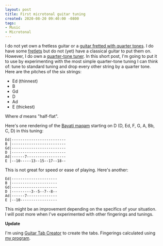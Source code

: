 ```yaml
---
layout: post
title: First microtonal guitar tuning
created: 2020-08-20 09:40:00 -0800
tags:
- Music
- Microtonal
---
```

I do not yet own a fretless guitar or a [guitar fretted with quarter tones][marrakesh]. I do have some [fretlets][fretlet] but do not (yet) have a classical guitar to put them on. However, I do own a [quarter-tone tuner][rohab]. In this short post, I'm going to put it to use by experimenting with the most simple quarter-tone tuning I can think of: tune to standard tuning and drop every other string by a quarter tone. Here are the pitches of the six strings:

* Ed (thinnest)
* B
* Gd
* D
* Ad
* E (thickest)

Where _d_ means "half-flat".

Here's one rendering of the [Bayati maqam][bayati] starting on D (D, Ed, F, G, A, Bb, C, D) in this tuning:

```
Ed|-------------------------
B |-------------------------
Gd|-------------------------
D |-------------------------
Ad|------7------------------
E |--10-----13--15--17--18--
```

This is not great for speed or ease of playing. Here's another:

```
Ed|---------------------
B |---------------------
Gd|---------------------
D |---------3--5--7--8--
Ad|------7--------------
E |--10-----------------
```

This might be an improvement depending on the specifics of your situation. I will post more when I've experimented with other fingerings and tunings.

**Update**

I'm using [Guitar Tab Creator][guitar-tab-creator] to create the tabs. Fingerings calculated using [my program][guitar-positions].

[bayati]: https://www.maqamworld.com/en/maqam/bayati.php
[fretlet]: https://fretlet.com/
[guitar-positions]: https://github.com/rcook/guitar-positions
[guitar-tab-creator]: https://www.guitartabcreator.com/
[marrakesh]: https://www.revelationguitars.co.uk/guitar/marrakesh-quarter-tone/
[rohab]: http://www.soutazin.ir/Products/Rohab.aspx
[tabmaker]: https://www.acousterr.com/tabmaker
